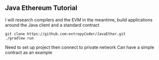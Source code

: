 ## Java Ethereum Tutorial
I will research compilers and the EVM
in the meantime, build applications around the Java client and a standard contract 
```
git clone https://github.com:extropyCoder/JavaEther.git
./gradlew run
```

Need to set up project then connect to private network
Can have a simple contract as an example
